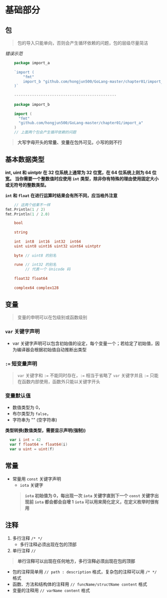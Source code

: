 # 基础部分

## 包

> 包的导入只能单向，否则会产生循环依赖的问题，包的层级尽量简洁

*错误示范*

```go 
    package import_a
    
    `import (
        "fmt"
        import_b "github.com/hongjun500/GoLang-master/chapter01/import_b"
    )`
    
    ----------------------------------------------
    
    package import_b
    
    import (
      "fmt"
      "github.com/hongjun500/GoLang-master/chapter01/import_a"
    )
    // 上面两个包会产生循环依赖的问题
```

> **大写字母开头的常量、变量在包外可见，小写的则不行**

## 基本数据类型

**int, uint 和 uintptr 在 32 位系统上通常为 32 位宽，在 64 位系统上则为 64 位宽。 当你需要一个整数值时应使用 `int`
类型，除非你有特殊的理由使用固定大小或无符号的整数类型。**

**`int` 和 `float` 在进行运算时结果会有所不同，应当格外注意**

```go
    // 这两个结果不一样
fmt.Println(1 / 2)
fmt.Println(1 / 2.0)
```

```go 
    bool
    
    string
    
    int  int8  int16  int32  int64
    uint uint8 uint16 uint32 uint64 uintptr
    
    byte // uint8 的别名
    
    rune // int32 的别名
         // 代表一个 Unicode 码
    
    float32 float64
    
    complex64 complex128
```

## 变量

> 变量的申明可以在包级别或函数级别

### `var` 关键字声明

- var 关键字声明可以包含初始值的设定，每个变量一个；若给定了初始值，因为编译器会根据初始值自动推断出类型

### `:=` 短变量声明

> `var` 关键字和 `:=` 不能同时存在，`:=` 相当于省略了 `var` 关键字并且 `:=` 只能在函数内部使用，函数外只能以关键字开头

### 变量默认值

- 数值类型为 0，
- 布尔类型为 `false`，
- 字符串为 "" (空字符串)

**类型转换(数值类型，需要显示声明(强制))**

~~~go 
  var i int = 42
  var f float64 = float64(i)
  var u uint = uint(f)
  ~~~

## 常量

- 常量用 `const` 关键字声明
    - `iota` 关键字
  > **`iota` 初始值为 0，每出现一次 `iota` 关键字直到下一个 `const` 关键字出现前 `iota` 都会都会自增 1**
  > **`iota` 可以用来简化定义，在定义枚举时很有用**

## 注释

1. 多行注释 `/* */`
    - 多行注释必须出现在包的顶部
2. 单行注释 `//`

> **单行注释可以出现在任何地方，多行注释必须出现在包的顶部**

- 包的注释简单用 `// path : description` 格式，复杂包的注释可以用 `/* */` 格式
- 函数、方法和结构体的注释用 `// funcName/structName content` 格式
- 变量的注释用 `// varName content` 格式